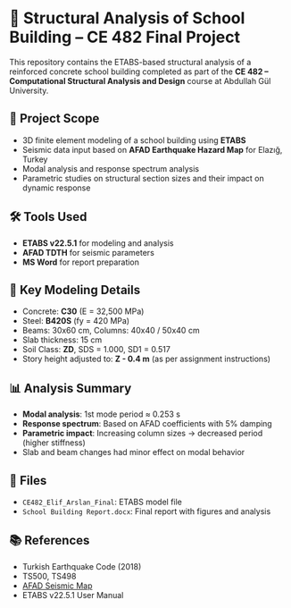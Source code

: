 # 🏫 Structural Analysis of School Building – CE 482 Final Project

This repository contains the ETABS-based structural analysis of a reinforced concrete school building completed as part of the **CE 482 – Computational Structural Analysis and Design** course at Abdullah Gül University.

## 📌 Project Scope

- 3D finite element modeling of a school building using **ETABS**
- Seismic data input based on **AFAD Earthquake Hazard Map** for Elazığ, Turkey
- Modal analysis and response spectrum analysis
- Parametric studies on structural section sizes and their impact on dynamic response

## 🛠️ Tools Used

- **ETABS v22.5.1** for modeling and analysis  
- **AFAD TDTH** for seismic parameters  
- **MS Word** for report preparation  

## 📐 Key Modeling Details

- Concrete: **C30** (E = 32,500 MPa)  
- Steel: **B420S** (fy = 420 MPa)  
- Beams: 30x60 cm, Columns: 40x40 / 50x40 cm  
- Slab thickness: 15 cm  
- Soil Class: **ZD**, SDS = 1.000, SD1 = 0.517  
- Story height adjusted to: **Z - 0.4 m** (as per assignment instructions)  

## 📊 Analysis Summary

- **Modal analysis**: 1st mode period ≈ 0.253 s  
- **Response spectrum**: Based on AFAD coefficients with 5% damping  
- **Parametric impact**: Increasing column sizes → decreased period (higher stiffness)  
- Slab and beam changes had minor effect on modal behavior  

## 📁 Files

- `CE482_Elif_Arslan_Final`: ETABS model file  
- `School Building Report.docx`: Final report with figures and analysis  

## 📚 References

- Turkish Earthquake Code (2018)  
- TS500, TS498  
- [AFAD Seismic Map](https://tdth.afad.gov.tr)  
- ETABS v22.5.1 User Manual  
